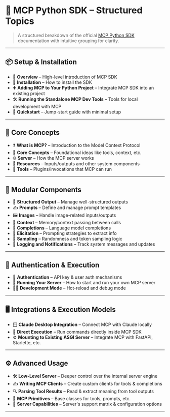 # 🧠 MCP Python SDK – Structured Topics

> A structured breakdown of the official [MCP Python SDK](https://github.com/modelcontextprotocol/python-sdk) documentation with intuitive grouping for clarity.

---

## 📦 Setup & Installation

- 🧾 **Overview** – High-level introduction of MCP SDK  
- 💾 **Installation** – How to install the SDK  
- ➕ **Adding MCP to Your Python Project** – Integrate MCP SDK into an existing project  
- 🛠️ **Running the Standalone MCP Dev Tools** – Tools for local development with MCP  
- 🚀 **Quickstart** – Jump-start guide with minimal setup  

---

## 🧰 Core Concepts

- ❓ **What is MCP?** – Introduction to the Model Context Protocol  
- 🧠 **Core Concepts** – Foundational ideas like tools, context, etc.  
- 🌐 **Server** – How the MCP server works  
- 📁 **Resources** – Inputs/outputs and other system components  
- 🔧 **Tools** – Plugins/invocations that MCP can run  

---

## 🧩 Modular Components

- 🧾 **Structured Output** – Manage well-structured outputs  
- ✍️ **Prompts** – Define and manage prompt templates  
- 🖼️ **Images** – Handle image-related inputs/outputs  
- 🧩 **Context** – Memory/context passing between calls  
- 💬 **Completions** – Language model completions  
- 🎯 **Elicitation** – Prompting strategies to extract info  
- 🎲 **Sampling** – Randomness and token sampling logic  
- 📢 **Logging and Notifications** – Track system messages and updates  

---

## 🔐 Authentication & Execution

- 🔐 **Authentication** – API key & user auth mechanisms  
- 🧪 **Running Your Server** – How to start and run your own MCP server  
- 👨‍💻 **Development Mode** – Hot-reload and debug mode  

---

## 🖥️ Integrations & Execution Models

- 🪟 **Claude Desktop Integration** – Connect MCP with Claude locally  
- 🏃 **Direct Execution** – Run commands directly inside MCP SDK  
- ⚙️ **Mounting to Existing ASGI Server** – Integrate MCP with FastAPI, Starlette, etc.  

---

## ⚙️ Advanced Usage

- 🛠️ **Low-Level Server** – Deeper control over the internal server engine  
- ✍️ **Writing MCP Clients** – Create custom clients for tools & completions  
- 🔍 **Parsing Tool Results** – Read & extract meaning from tool outputs  
- 🧱 **MCP Primitives** – Base classes for tools, prompts, etc.  
- 📡 **Server Capabilities** – Server's support matrix & configuration options  

---